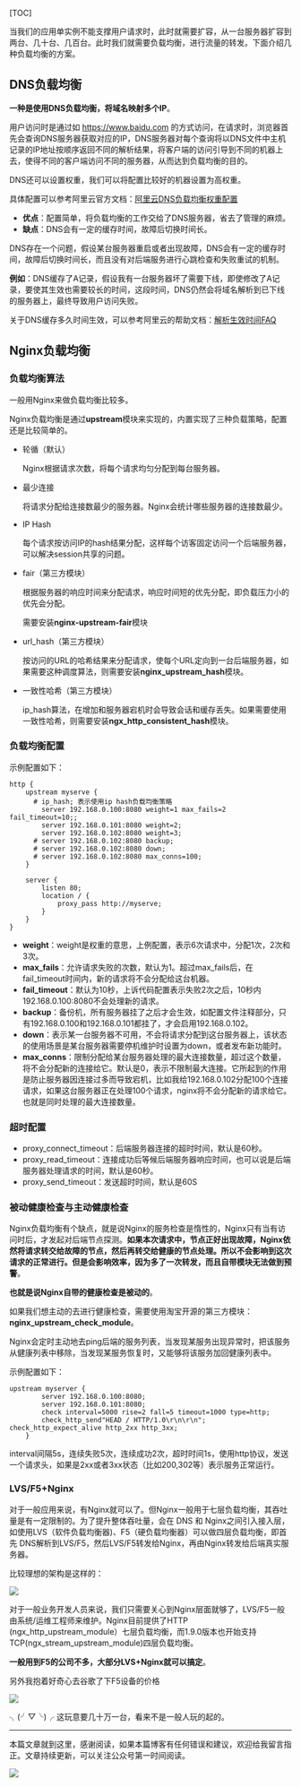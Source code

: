 [TOC]

当我们的应用单实例不能支撑用户请求时，此时就需要扩容，从一台服务器扩容到两台、几十台、几百台。此时我们就需要负载均衡，进行流量的转发。下面介绍几种负载均衡的方案。

## DNS负载均衡

**一种是使用DNS负载均衡，将域名映射多个IP**。

用户访问时是通过如 https://www.baidu.com 的方式访问，在请求时，浏览器首先会查询DNS服务器获取对应的IP，DNS服务器对每个查询将以DNS文件中主机记录的IP地址按顺序返回不同的解析结果，将客户端的访问引导到不同的机器上去，使得不同的客户端访问不同的服务器，从而达到负载均衡的目的。

DNS还可以设置权重，我们可以将配置比较好的机器设置为高权重。

具体配置可以参考阿里云官方文档：[阿里云DNS负载均衡权重配置](https://help.aliyun.com/document_detail/52528.html)

- **优点**：配置简单，将负载均衡的工作交给了DNS服务器，省去了管理的麻烦。
- **缺点**：DNS会有一定的缓存时间，故障后切换时间长。

DNS存在一个问题，假设某台服务器重启或者出现故障，DNS会有一定的缓存时间，故障后切换时间长，而且没有对后端服务进行心跳检查和失败重试的机制。

**例如**：DNS缓存了A记录，假设我有一台服务器坏了需要下线，即使修改了A记录，要使其生效也需要较长的时间，这段时间，DNS仍然会将域名解析到已下线的服务器上，最终导致用户访问失败。

关于DNS缓存多久时间生效，可以参考阿里云的帮助文档：[解析生效时间FAQ](https://help.aliyun.com/document_detail/39837.html)

## Nginx负载均衡

### 负载均衡算法

一般用Nginx来做负载均衡比较多。

Nginx负载均衡是通过**upstream**模块来实现的，内置实现了三种负载策略，配置还是比较简单的。

- 轮循（默认）

  Nginx根据请求次数，将每个请求均匀分配到每台服务器。

- 最少连接

  将请求分配给连接数最少的服务器。Nginx会统计哪些服务器的连接数最少。

- IP Hash

  每个请求按访问IP的hash结果分配，这样每个访客固定访问一个后端服务器，可以解决session共享的问题。

- fair（第三方模块）

  根据服务器的响应时间来分配请求，响应时间短的优先分配，即负载压力小的优先会分配。

  需要安装**nginx-upstream-fair**模块

- url_hash（第三方模块）

  按访问的URL的哈希结果来分配请求，使每个URL定向到一台后端服务器，如果需要这种调度算法，则需要安装**nginx_upstream_hash**模块。

- 一致性哈希（第三方模块）

  ip_hash算法，在增加和服务器宕机时会导致会话和缓存丢失。如果需要使用一致性哈希，则需要安装**ngx_http_consistent_hash**模块。

### 负载均衡配置
示例配置如下：

```nginx
http {
    upstream myserve {
      # ip_hash; 表示使用ip hash负载均衡策略
        server 192.168.0.100:8080 weight=1 max_fails=2 fail_timeout=10;;
        server 192.168.0.101:8080 weight=2;
        server 192.168.0.102:8080 weight=3;
      # server 192.168.0.102:8080 backup; 
      # server 192.168.0.102:8080 down;
      # server 192.168.0.102:8080 max_conns=100;
    }
    
    server {
        listen 80;
        location / {
            proxy_pass http://myserve;
        }
    }
}
```

- **weight**：weight是权重的意思，上例配置，表示6次请求中，分配1次，2次和3次。
- **max_fails**：允许请求失败的次数，默认为1。超过max_fails后，在fail_timeout时间内，新的请求将不会分配给这台机器。
- **fail_timeout**：默认为10秒，上诉代码配置表示失败2次之后，10秒内 192.168.0.100:8080不会处理新的请求。
- **backup**：备份机，所有服务器挂了之后才会生效，如配置文件注释部分，只有192.168.0.100和192.168.0.101都挂了，才会启用192.168.0.102。
- **down**：表示某一台服务器不可用，不会将请求分配到这台服务器上，该状态的使用场景是某台服务器需要停机维护时设置为down，或者发布新功能时。
- **max_conns**：限制分配给某台服务器处理的最大连接数量，超过这个数量，将不会分配新的连接给它。默认是0，表示不限制最大连接。它所起到的作用是防止服务器因连接过多而导致宕机，比如我给192.168.0.102分配100个连接请求，如果这台服务器正在处理100个请求，nginx将不会分配新的请求给它。也就是同时处理的最大连接数量。

### 超时配置

- proxy_connect_timeout：后端服务器连接的超时时间，默认是60秒。
- proxy_read_timeout：连接成功后等候后端服务器响应时间，也可以说是后端服务器处理请求的时间，默认是60秒。
- proxy_send_timeout：发送超时时间，默认是60S

### 被动健康检查与主动健康检查

Nginx负载均衡有个缺点，就是说Nginx的服务检查是惰性的，Nginx只有当有访问时后，才发起对后端节点探测。**如果本次请求中，节点正好出现故障，Nginx依然将请求转交给故障的节点，然后再转交给健康的节点处理。所以不会影响到这次请求的正常进行。但是会影响效率，因为多了一次转发，而且自带模块无法做到预警**。

**也就是说Nginx自带的健康检查是被动的**。

如果我们想主动的去进行健康检查，需要使用淘宝开源的第三方模块：**nginx_upstream_check_module**。

Nginx会定时主动地去ping后端的服务列表，当发现某服务出现异常时，把该服务从健康列表中移除，当发现某服务恢复时，又能够将该服务加回健康列表中。

示例配置如下：

```nginx
upstream myserver {    
        server 192.168.0.100:8080;
        server 192.168.0.101:8080;
        check interval=5000 rise=2 fall=5 timeout=1000 type=http;    
        check_http_send"HEAD / HTTP/1.0\r\n\r\n";   check_http_expect_alive http_2xx http_3xx;
    }
```

interval间隔5s，连续失败5次，连续成功2次，超时时间1s，使用http协议，发送一个请求头，如果是2xx或者3xx状态（比如200,302等）表示服务正常运行。

### LVS/F5+Nginx

对于一般应用来说，有Nginx就可以了。但Nginx一般用于七层负载均衡，其吞吐量是有一定限制的。为了提升整体吞吐量，会在 DNS 和 Nginx之间引入接入层，如使用LVS（软件负载均衡器)、F5（硬负载均衡器）可以做四层负载均衡，即首先 DNS解析到LVS/F5，然后LVS/F5转发给Nginx，再由Nginx转发给后端真实服务器。

比较理想的架构是这样的：

![](https://mmbiz.qpic.cn/mmbiz_png/jC8rtGdWScOKdp2gG9ObJhqrWeeevVgf79yQxtuoiaLVWtDv4Am4AvicpbNWFNV3GZ4JhmrcIwVdAwZ511tA1nOQ/0?wx_fmt=png)

对于一般业务开发人员来说，我们只需要关心到Nginx层面就够了，LVS/F5一般由系统/运维工程师来维护。Nginx目前提供了HTTP (ngx_http_upstream_module）七层负载均衡，而1.9.0版本也开始支持TCP(ngx_stream_upstream_module)四层负载均衡。

**一般用到F5的公司不多，大部分LVS+Nginx就可以搞定**。

另外我抱着好奇心去谷歌了下F5设备的价格

![](https://mmbiz.qpic.cn/mmbiz_png/jC8rtGdWScOKdp2gG9ObJhqrWeeevVgfV8szgo4e0p5184kwWWIwzp1sLc1oHS2Hor040Q9nhMKiac3ScRgASCg/0?wx_fmt=png)

╮(╯▽╰)╭   这玩意要几十万一台，看来不是一般人玩的起的。

------

本篇文章就到这里，感谢阅读，如果本篇博客有任何错误和建议，欢迎给我留言指正。文章持续更新，可以关注公众号第一时间阅读。

![](https://mmbiz.qpic.cn/mmbiz_jpg/jC8rtGdWScMuzzTENRgicfnr91C5Bg9QNgMZrxFGlGXnTlXIGAKfKAibKRGJ2QrWoVBXhxpibTQxptf8MsPTyHvSg/0?wx_fmt=jpeg)


